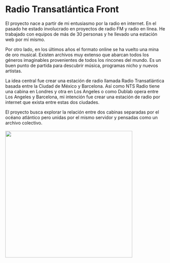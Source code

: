# Radio Transatlántica Front



El proyecto nace a partir de mi entusiasmo por la radio en internet. En el pasado he estado involucrado en proyectos de radio FM y radio en línea. He trabajado con equipos de más de 30 personas y he llevado una estación web por mí mismo.

Por otro lado, en los últimos años el formato online se ha vuelto una mina de oro musical. Existen archivos muy extenso que abarcan todos los géneros imaginables provenientes de todos los rincones del mundo. Es un buen punto de partida para descubrir música, programas nicho y nuevos artistas.

La idea central fue crear una estación de radio llamada Radio Transatlántica basada entre la Ciudad de México y Barcelona. Así como NTS Radio tiene una cabina en Londres y otra en Los Angeles o como Dublab opera entre Los Angeles y Barcelona, mi intención fue crear una estación de radio por internet que exista entre estas dos ciudades.

El proyecto busca explorar la relación entre dos cabinas separadas por el océano atlántico pero unidas por el mismo servidor y pensadas como un archivo colectivo.
<br/>
<br/>
<img src="https://res.cloudinary.com/dieglitter/image/upload/v1601076953/radio-shows/rt-logo-black_oa00al.png" width="400px" height="auto">
